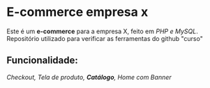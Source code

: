 # E-commerce empresa x

Este é um **e-commerce** para a empresa X, feito em _PHP e MySQL_.
Repositório utilizado para verificar as ferramentas do github "curso"

## Funcionalidade:

_Checkout, Tela de produto, **Catálogo**, Home com Banner_

